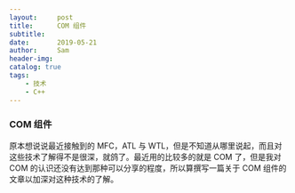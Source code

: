 ```yaml
---
layout:     post
title:      COM 组件
subtitle:   
date:       2019-05-21
author:     Sam
header-img: 
catalog: true
tags:
    - 技术
    - C++
---
```


### COM 组件
原本想说说最近接触到的 MFC，ATL 与 WTL，但是不知道从哪里说起，而且对这些技术了解得不是很深，就鸽了。最近用的比较多的就是 COM 了，但是我对 COM 的认识还没有达到那种可以分享的程度，所以算撰写一篇关于 COM 组件的文章以加深对这种技术的了解。

